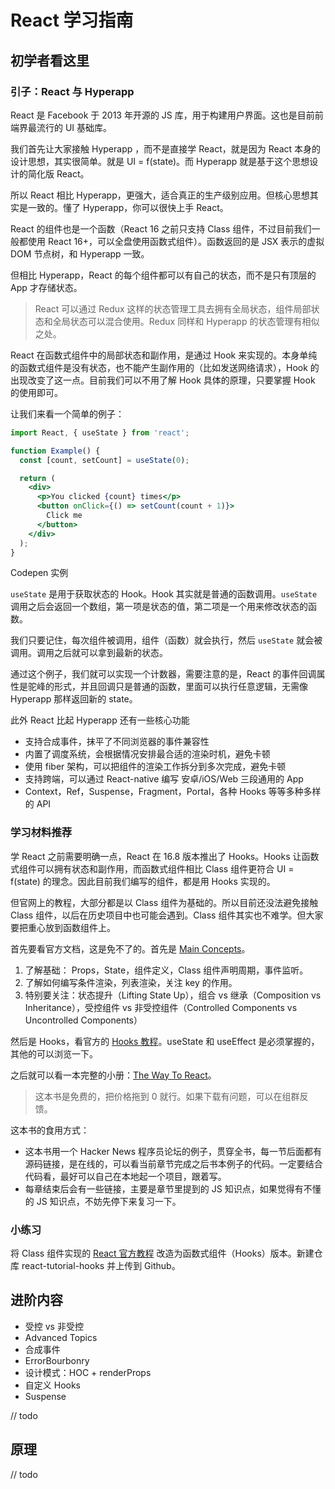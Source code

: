 # React 学习指南


## 初学者看这里
### 引子：React 与 Hyperapp

React 是 Facebook 于 2013 年开源的 JS 库，用于构建用户界面。这也是目前前端界最流行的 UI 基础库。

我们首先让大家接触 Hyperapp ，而不是直接学 React，就是因为 React 本身的设计思想，其实很简单。就是 UI = f(state)。而 Hyperapp 就是基于这个思想设计的简化版 React。

所以 React 相比 Hyperapp，更强大，适合真正的生产级别应用。但核心思想其实是一致的。懂了 Hyperapp，你可以很快上手 React。

React 的组件也是一个函数（React 16 之前只支持 Class 组件，不过目前我们一般都使用 React 16+，可以全盘使用函数式组件）。函数返回的是 JSX 表示的虚拟 DOM 节点树，和 Hyperapp 一致。

但相比 Hyperapp，React 的每个组件都可以有自己的状态，而不是只有顶层的 App 才存储状态。

> React 可以通过 Redux 这样的状态管理工具去拥有全局状态，组件局部状态和全局状态可以混合使用。Redux 同样和 Hyperapp 的状态管理有相似之处。

React 在函数式组件中的局部状态和副作用，是通过 Hook 来实现的。本身单纯的函数式组件是没有状态，也不能产生副作用的（比如发送网络请求），Hook 的出现改变了这一点。目前我们可以不用了解 Hook 具体的原理，只要掌握 Hook 的使用即可。

让我们来看一个简单的例子：

```jsx
import React, { useState } from 'react';

function Example() {
  const [count, setCount] = useState(0);

  return (
    <div>
      <p>You clicked {count} times</p>
      <button onClick={() => setCount(count + 1)}>
        Click me
      </button>
    </div>
  );
}
```

Codepen 实例

`useState` 是用于获取状态的 Hook。Hook 其实就是普通的函数调用。`useState` 调用之后会返回一个数组，第一项是状态的值，第二项是一个用来修改状态的函数。

我们只要记住，每次组件被调用，组件（函数）就会执行，然后 `useState` 就会被调用。调用之后就可以拿到最新的状态。

通过这个例子，我们就可以实现一个计数器，需要注意的是，React 的事件回调属性是驼峰的形式，并且回调只是普通的函数，里面可以执行任意逻辑，无需像 Hyperapp 那样返回新的 state。


此外 React 比起 Hyperapp 还有一些核心功能

+ 支持合成事件，抹平了不同浏览器的事件兼容性
+ 内置了调度系统，会根据情况安排最合适的渲染时机，避免卡顿
+ 使用 fiber 架构，可以把组件的渲染工作拆分到多次完成，避免卡顿
+ 支持跨端，可以通过 React-native 编写 安卓/iOS/Web 三段通用的 App
+ Context，Ref，Suspense，Fragment，Portal，各种 Hooks 等等多种多样的 API


### 学习材料推荐

学 React 之前需要明确一点，React 在 16.8 版本推出了 Hooks。Hooks 让函数式组件可以拥有状态和副作用，而函数式组件相比 Class 组件更符合 UI = f(state) 的理念。因此目前我们编写的组件，都是用 Hooks 实现的。

但官网上的教程，大部分都是以 Class 组件为基础的。所以目前还没法避免接触 Class 组件，以后在历史项目中也可能会遇到。Class 组件其实也不难学。但大家要把重心放到函数组件上。

首先要看官方文档，这是免不了的。首先是 [Main Concepts](https://reactjs.org/docs/hello-world.html)。

1. 了解基础： Props，State，组件定义，Class 组件声明周期，事件监听。
2. 了解如何编写条件渲染，列表渲染，关注 key 的作用。
3. 特别要关注：状态提升（Lifting State Up），组合 vs 继承（Composition vs Inheritance），受控组件 vs 非受控组件（Controlled Components vs Uncontrolled Components）

然后是 Hooks，看官方的 [Hooks 教程](https://reactjs.org/docs/hooks-intro.html)。useState 和 useEffect 是必须掌握的，其他的可以浏览一下。

之后就可以看一本完整的小册：[The Way To React](https://leanpub.com/the-road-to-learn-react-chinese/)。

> 这本书是免费的，把价格拖到 0 就行。如果下载有问题，可以在组群反馈。

这本书的食用方式：

+ 这本书用一个 Hacker News 程序员论坛的例子，贯穿全书，每一节后面都有源码链接，是在线的，可以看当前章节完成之后书本例子的代码。一定要结合代码看，最好可以自己在本地起一个项目，跟着写。
+ 每章结束后会有一些链接，主要是章节里提到的 JS 知识点，如果觉得有不懂的 JS 知识点，不妨先停下来复习一下。


### 小练习

将 Class 组件实现的 [React 官方教程](https://reactjs.org/tutorial/tutorial.html) 改造为函数式组件（Hooks）版本。新建仓库 react-tutorial-hooks 并上传到 Github。

## 进阶内容

+ 受控 vs 非受控
+ Advanced Topics
+ 合成事件
+ ErrorBourbonry
+ 设计模式：HOC + renderProps
+ 自定义 Hooks
+ Suspense

// todo


## 原理


// todo